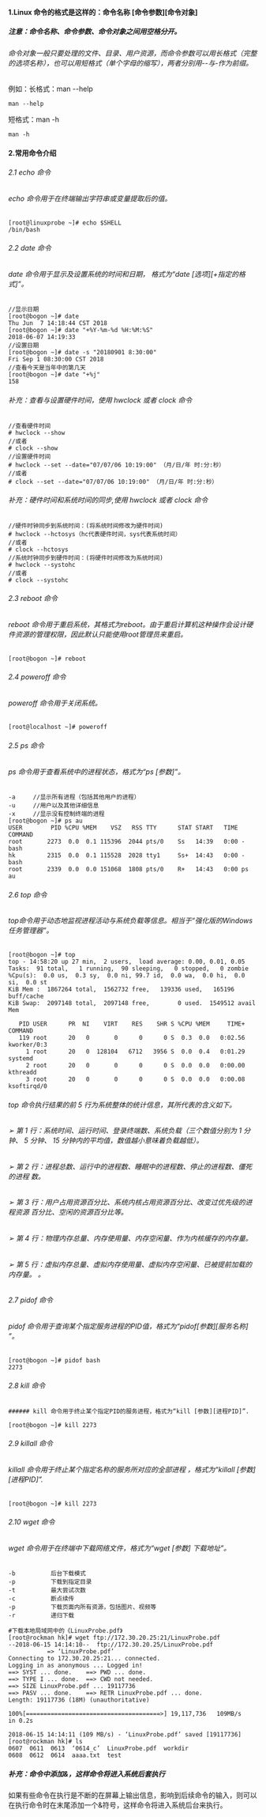 #### 1.Linux 命令的格式是这样的：命令名称  [命令参数]\[命令对象]

##### 	注意：命令名称、命令参数、命令对象之间用空格分开。	

###### 	命令对象一般只要处理的文件、目录、用户资源，而命令参数可以用长格式（完整的选项名称），也可以用短格式（单个字母的缩写），两者分别用--与-作为前缀。

例如：长格式：man --help   

~~~shell
man --help
~~~

短格式：man -h

~~~shell
man -h
~~~

#### 2.常用命令介绍

###### 2.1 echo 命令

###### 	echo 命令用于在终端输出字符串或变量提取后的值。

```shell
[root@linuxprobe ~]# echo $SHELL
/bin/bash
```

###### 2.2 date 命令

###### 	date 命令用于显示及设置系统的时间和日期， 格式为“date [选项]\[+指定的格式]”。

```shell
//显示日期
[root@bogon ~]# date
Thu Jun  7 14:18:44 CST 2018
[root@bogon ~]# date "+%Y-%m-%d %H:%M:%S"
2018-06-07 14:19:33  
//设置日期
[root@bogon ~]# date -s "20180901 8:30:00"
Fri Sep 1 08:30:00 CST 2018 
//查看今天是当年中的第几天
[root@bogon ~]# date "+%j"
158
```

###### 补充：查看与设置硬件时间，使用 hwclock 或者 clock 命令

```shell
//查看硬件时间
# hwclock --show
//或者 
# clock --show
//设置硬件时间
# hwclock --set --date="07/07/06 10:19:00" （月/日/年 时:分:秒）
//或者 
# clock --set --date="07/07/06 10:19:00" （月/日/年 时:分:秒）
```

###### 补充：硬件时间和系统时间的同步,使用 hwclock 或者 clock 命令

```shell
//硬件时钟同步到系统时间：(将系统时间修改为硬件时间)
# hwclock --hctosys（hc代表硬件时间，sys代表系统时间）
//或者
# clock --hctosys
//系统时钟同步到硬件时间：(将硬件时间修改为系统时间)
# hwclock --systohc 
//或者 
# clock --systohc
```

###### 2.3 reboot 命令

###### 	reboot 命令用于重启系统，其格式为reboot。由于重启计算机这种操作会设计硬件资源的管理权限，因此默认只能使用root管理员来重启。

```shell
[root@bogon ~]# reboot
```

###### 2.4 poweroff 命令

###### 	poweroff 命令用于关闭系统。

```shell
[root@localhost ~]# poweroff
```

###### 2.5 ps 命令

###### 	ps 命令用于查看系统中的进程状态，格式为“ps [参数]”。

```shell
-a     //显示所有进程（包括其他用户的进程）
-u     //用户以及其他详细信息
-x     //显示没有控制终端的进程
[root@bogon ~]# ps au
USER        PID %CPU %MEM    VSZ   RSS TTY      STAT START   TIME COMMAND
root       2273  0.0  0.1 115396  2044 pts/0    Ss   14:39   0:00 -bash
hk         2315  0.0  0.1 115528  2028 tty1     Ss+  14:43   0:00 -bash
root       2339  0.0  0.0 151068  1808 pts/0    R+   14:43   0:00 ps au  
```

###### 2.6 top 命令

###### 	top命令用于动态地监视进程活动与系统负载等信息。相当于“强化版的Windows任务管理器”。

```shell
[root@bogon ~]# top
top - 14:58:20 up 27 min,  2 users,  load average: 0.00, 0.01, 0.05
Tasks:  91 total,   1 running,  90 sleeping,   0 stopped,   0 zombie
%Cpu(s):  0.0 us,  0.3 sy,  0.0 ni, 99.7 id,  0.0 wa,  0.0 hi,  0.0 si,  0.0 st
KiB Mem :  1867264 total,  1562732 free,   139336 used,   165196 buff/cache
KiB Swap:  2097148 total,  2097148 free,        0 used.  1549512 avail Mem

   PID USER      PR  NI    VIRT    RES    SHR S %CPU %MEM     TIME+ COMMAND
   119 root      20   0       0      0      0 S  0.3  0.0   0:02.56 kworker/0:3
     1 root      20   0  128104   6712   3956 S  0.0  0.4   0:01.29 systemd
     2 root      20   0       0      0      0 S  0.0  0.0   0:00.00 kthreadd
     3 root      20   0       0      0      0 S  0.0  0.0   0:00.08 ksoftirqd/0
```

###### top 命令执行结果的前 5 行为系统整体的统计信息，其所代表的含义如下。 

###### ➢ 第 1 行：系统时间、运行时间、登录终端数、系统负载（三个数值分别为 1 分钟、 5 分钟、 15 分钟内的平均值，数值越小意味着负载越低）。

######  ➢ 第 2 行：进程总数、运行中的进程数、睡眠中的进程数、停止的进程数、僵死的进程 数。 

###### ➢ 第 3 行：用户占用资源百分比、系统内核占用资源百分比、改变过优先级的进程资源 百分比、空闲的资源百分比等。 

###### ➢ 第 4 行：物理内存总量、内存使用量、内存空闲量、作为内核缓存的内存量。

######  ➢ 第 5 行：虚拟内存总量、虚拟内存使用量、虚拟内存空闲量、已被提前加载的内存量。       。

###### 2.7 pidof 命令

###### pidof 命令用于查询某个指定服务进程的PID值，格式为“pidof[参数]\[服务名称]  ”。

```shell
[root@bogon ~]# pidof bash
2273
```

###### 2.8 kill 命令

	###### kill 命令用于终止某个指定PID的服务进程，格式为“kill [参数][进程PID]”.

```shell
[root@bogon ~]# kill 2273
```

###### 2.9 killall 命令

###### killall 命令用于终止某个指定名称的服务所对应的全部进程    ，格式为“killall [参数]\[进程PID]”.

```shell
[root@bogon ~]# kill 2273
```

###### 2.10 wget 命令

###### wget 命令用于在终端中下载网络文件，格式为“wget [参数] 下载地址”。

```
-b			后台下载模式
-p			下载到指定目录
-t			最大尝试次数
-c			断点续传
-p			下载页面内所有资源，包括图片、视频等
-r			递归下载
```

```shell
#下载本地局域网中的《LinuxProbe.pdf》
[root@rockman hk]# wget ftp://172.30.20.25:21/LinuxProbe.pdf
--2018-06-15 14:14:10--  ftp://172.30.20.25/LinuxProbe.pdf
           => ‘LinuxProbe.pdf’
Connecting to 172.30.20.25:21... connected.
Logging in as anonymous ... Logged in!
==> SYST ... done.    ==> PWD ... done.
==> TYPE I ... done.  ==> CWD not needed.
==> SIZE LinuxProbe.pdf ... 19117736
==> PASV ... done.    ==> RETR LinuxProbe.pdf ... done.
Length: 19117736 (18M) (unauthoritative)

100%[======================================>] 19,117,736   109MB/s   in 0.2s

2018-06-15 14:14:11 (109 MB/s) - ‘LinuxProbe.pdf’ saved [19117736]
[root@rockman hk]# ls
0607  0611  0613  ‘0614_c’  LinuxProbe.pdf  workdir
0608  0612  0614  aaaa.txt  test
```

##### 补充：命令中添加&，这样命令将进入系统后套执行

​	如果有些命令在执行是不断的在屏幕上输出信息，影响到后续命令的输入，则可以在执行命令时在末尾添加一个&符号，这样命令将进入系统后台来执行。

 





